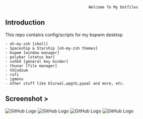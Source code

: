                                          Welcome To My Dotfiles



Introduction
------------

This repo contains config/scripts for my bspwm desktop

	
	- oh-my-zsh [shell]
	- Spaceship & Starship [oh-my-zsh themes]
	- bspwm [window manager]
	- polybar [status bar]
	- sxhkd [general key binder]
	- thunar [file manager]
	- VSCodium
	- rofi
	- jgmenu
	- other stuff like blurwal,wpgtk,pywal and more, etc.

Screenshot >
----------

![GitHub Logo](https://i.imgur.com/IYxr2AL.png)
![GitHub Logo](https://i.imgur.com/crwsUpH.png)
![GitHub Logo](https://i.imgur.com/GZA4334.png)
![GitHub Logo](https://i.imgur.com/XlAlCnY.png)
